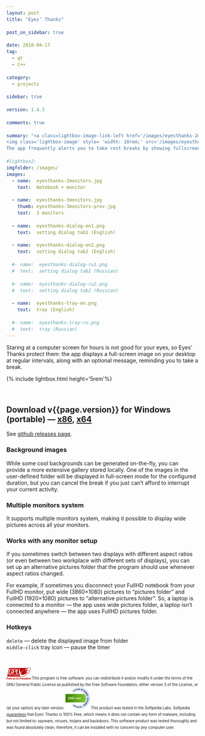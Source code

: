 ```yaml
---
layout: post
title: "Eyes’ Thanks"

post_on_sidebar: true

date: 2018-04-17
tag:
  - qt
  - С++

category:
  - projects

sidebar: true

version: 1.4.3

comments: true

summary: "<a class=lightbox-image-link-left href='/images/eyesthanks-2monitors.jpg' data-lightbox='EyesThanks' title='fullscreen image at different-size monitors system'>
<img class='lightbox-image' style= 'width: 10rem;' src='/images/eyesthanks-2monitors.jpg' alt='fullscreen image at different-size monitors system'></a>
The app frequently alerts you to take rest breaks by showing fullscreen image (random image from the folder). It supports multiple monitors system and wide image for all monitors."

#lightbox2:
imgfolder: /images/
images:
  - name:  eyesthanks-2monitors.jpg
    text:  Notebook + monitor

  - name:  eyesthanks-3monitors.jpg
    thumb: eyesthanks-3monitors-prev.jpg
    text:  3 monitors

  - name:  eyesthanks-dialog-en1.png
    text:  setting dialog tab1 (English)

  - name:  eyesthanks-dialog-en2.png
    text:  setting dialog tab2 (English)

  #- name:  eyesthanks-dialog-ru1.png
  #  text:  setting dialog tab1 (Russian)

  #- name:  eyesthanks-dialog-ru2.png
  #  text:  setting dialog tab2 (Russian)

  - name:  eyesthanks-tray-en.png
    text:  tray (English)

  #- name:  eyesthanks-tray-ru.png
  #  text:  tray (Russian)
---
```


<script src="https://ajax.googleapis.com/ajax/libs/jquery/2.1.3/jquery.min.js"></script>
<script language="javascript" type="text/javascript">
$(document).ready(function () {
     GetVersion("https://api.github.com/repos/yalov/eyes-thanks/releases");
});

function GetVersion(Url) {
  $.getJSON(Url).done(function(json) {
    var release = json[0];

    $("#download-url").attr("href", release.assets[0].browser_download_url);
    $("#download-url-x64").attr("href", release.assets[1].browser_download_url);
    $('#version' ).html(release.tag_name);
    $('#version' ).fadeIn(0);
  });
}
</script>

Staring at a computer screen for hours is not good for your eyes, so Eyes’ Thanks protect them: the app displays a full-screen image on your desktop at regular intervals,
along with an optional message, reminding you to take a break.


{% include lightbox.html height='5rem'%}

<br>

## Download v<span id="version">{{page.version}}</span> for Windows (portable) — <a id='download-url' href="https://github.com/yalov/eyes-thanks/releases/download/{{page.version}}/EyesThanks_v{{page.version}}.7z">x86</a>, <a id='download-url-x64' href="https://github.com/yalov/eyes-thanks/releases/download/{{page.version}}/EyesThanks_v{{page.version}}_x64.7z">x64</a>

See [github releases page](https://github.com/yalov/eyes-thanks/releases).
<br>

### Background images
While some cool backgrounds can be generated on-the-fly, you can provide a more extensive gallery stored locally.
One of the images in the user-defined folder will be displayed in full-screen mode for the configured duration,
but you can cancel the break if you just can’t afford to interrupt your current activity.


### Multiple monitors system
It supports multiple monitors system, making it possible to display wide pictures across all your monitors.

### Works with any monitor setup
If you sometimes switch between two displays with different aspect ratios (or even between two workplace with different sets of displays),
you can set up an alternative pictures folder that the program should use whenever aspect ratios changed.

For example, if sometimes you disconnect your FullHD notebook from your FullHD monitor, put wide (3860×1080) pictures to “pictures folder” and FullHD (1920×1080) pictures to “alternative pictures folder”.
So, a laptop is connected to a monitor — the app uses wide pictures folder, a laptop isn’t connected anywhere — the app uses FullHD pictures folder.

### Hotkeys
`delete` — delete the displayed image from folder  
`middle-click` tray icon — pause the timer


<br>

<small><small>
[<img class='lightbox-image-right' style= 'width: 4rem;' src='/images/gpl3.svg' alt='GPLv3'>](https://www.gnu.org/licenses/gpl-3.0.html)
This program is free software: you can redistribute it and/or modify it under the terms of the GNU General Public License
as published by the Free Software Foundation, either version 3 of the License, or (at your option) any later version.
</small></small>
<small><small>
[<img class='lightbox-image-right' style= 'width: 4rem;' src='/images/softpedia100free.png' alt='Softpedia Labs 100% Free Mark'>](http://www.softpedia.com/get/Desktop-Enhancements/Clocks-Time-Management/Eyes-Thanks.shtml#status)
This product was tested in the Softpedia Labs. Softpedia [guarantees](http://www.softpedia.com/get/Desktop-Enhancements/Clocks-Time-Management/Eyes-Thanks.shtml#status)
that Eyes’ Thanks is 100% Free, which means it does not contain any form of malware, including but not limited to: spyware, viruses, trojans and backdoors.
This software product was tested thoroughly and was found absolutely clean; therefore, it can be installed with no concern by any computer user.
</small></small>

